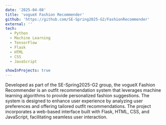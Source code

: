 ```yaml
---
date: '2025-04-08'
title: 'vogueX Fashion Recommender'
github: 'https://github.com/SE-Spring2025-G2/FashionRecommender'
external: ''
tech:
  - Python
  - Machine Learning
  - TensorFlow
  - Flask
  - HTML
  - CSS
  - JavaScript

showInProjects: true
---
```


Developed as part of the SE-Spring2025-G2 group, the vogueX Fashion Recommender is an outfit recommendation system that leverages machine learning algorithms to provide personalized fashion suggestions. The system is designed to enhance user experience by analyzing user preferences and offering tailored outfit recommendations. The project incorporates a web-based interface built with Flask, HTML, CSS, and JavaScript, facilitating seamless user interaction.

